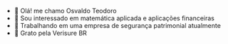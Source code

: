 - 👋 Olá! me chamo Osvaldo Teodoro
- 👀 Sou interessado em matemática aplicada e aplicações financeiras
- 🌱 Trabalhando em uma empresa de segurança patrimonial atualmente
- 💞️ Grato pela Verisure BR
